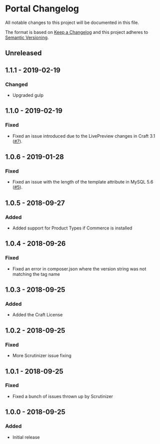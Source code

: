 # Portal Changelog

All notable changes to this project will be documented in this file.

The format is based on [Keep a Changelog](http://keepachangelog.com/) and this project adheres to [Semantic Versioning](http://semver.org/).


## Unreleased


## 1.1.1 - 2019-02-19

### Changed
- Upgraded gulp


## 1.1.0 - 2019-02-19

### Fixed
- Fixed an issue introduced due to the LivePreview changes in Craft 3.1 ([#7](https://github.com/angell-co/Portal/issues/7)).


## 1.0.6 - 2019-01-28

### Fixed
- Fixed an issue with the length of the template attribute in MySQL 5.6 ([#5](https://github.com/angell-co/Portal/issues/5)).


## 1.0.5 - 2018-09-27

### Added
- Added support for Product Types if Commerce is installed


## 1.0.4 - 2018-09-26

### Fixed
- Fixed an error in composer.json where the version string was not matching the tag name


## 1.0.3 - 2018-09-25

### Added
- Added the Craft License


## 1.0.2 - 2018-09-25

### Fixed
- More Scrutinizer issue fixing


## 1.0.1 - 2018-09-25

### Fixed
- Fixed a bunch of issues thrown up by Scrutinizer


## 1.0.0 - 2018-09-25

### Added
- Initial release
